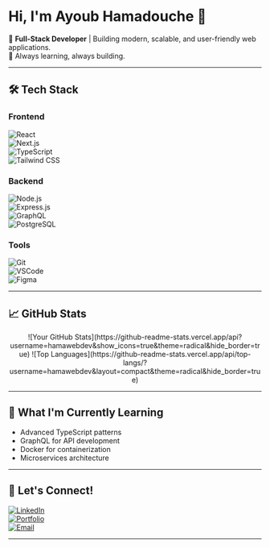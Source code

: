 

# Hi, I'm Ayoub Hamadouche 👋  
🚀 **Full-Stack Developer** | Building modern, scalable, and user-friendly web applications.  
🌱 Always learning, always building.  

---

## 🛠️ **Tech Stack**

### **Frontend**
![React](https://img.shields.io/badge/React-61DAFB?style=for-the-badge&logo=react&logoColor=black)  
![Next.js](https://img.shields.io/badge/Next.js-000000?style=for-the-badge&logo=next.js&logoColor=white)  
![TypeScript](https://img.shields.io/badge/TypeScript-3178C6?style=for-the-badge&logo=typescript&logoColor=white)  
![Tailwind CSS](https://img.shields.io/badge/Tailwind_CSS-06B6D4?style=for-the-badge&logo=tailwind-css&logoColor=white)

### **Backend**
![Node.js](https://img.shields.io/badge/Node.js-339933?style=for-the-badge&logo=node.js&logoColor=white)  
![Express.js](https://img.shields.io/badge/Express.js-000000?style=for-the-badge&logo=express&logoColor=white)  
![GraphQL](https://img.shields.io/badge/GraphQL-E10098?style=for-the-badge&logo=graphql&logoColor=white)  
![PostgreSQL](https://img.shields.io/badge/PostgreSQL-4169E1?style=for-the-badge&logo=postgresql&logoColor=white)

### **Tools**
![Git](https://img.shields.io/badge/Git-F05032?style=for-the-badge&logo=git&logoColor=white)  
![VSCode](https://img.shields.io/badge/VS_Code-007ACC?style=for-the-badge&logo=visual-studio-code&logoColor=white)  
![Figma](https://img.shields.io/badge/Figma-F24E1E?style=for-the-badge&logo=figma&logoColor=white)

---

## 📈 **GitHub Stats**
<div align="center">
![Your GitHub Stats](https://github-readme-stats.vercel.app/api?username=hamawebdev&show_icons=true&theme=radical&hide_border=true)
![Top Languages](https://github-readme-stats.vercel.app/api/top-langs/?username=hamawebdev&layout=compact&theme=radical&hide_border=true)
</div>

---

## 🌱 **What I'm Currently Learning**
- Advanced TypeScript patterns  
- GraphQL for API development  
- Docker for containerization  
- Microservices architecture  

---

## 💬 **Let's Connect!**
[![LinkedIn](https://img.shields.io/badge/LinkedIn-0A66C2?style=for-the-badge&logo=linkedin&logoColor=white)](https://www.linkedin.com/in/hamadouche-ayoub-380735336)  
[![Portfolio](https://img.shields.io/badge/Portfolio-FF5722?style=for-the-badge&logo=google-chrome&logoColor=white)](https://portfolio-hamawebdev.vercel.app/)  
[![Email](https://img.shields.io/badge/Email-D14836?style=for-the-badge&logo=gmail&logoColor=white)](mailto:hamawebdev@gmail.com)

---
